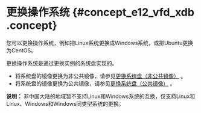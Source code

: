# 更换操作系统 {#concept_e12_vfd_xdb .concept}

您可以更换操作系统，例如把Linux系统更换成Windows系统，或把Ubuntu更换为CentOS。

更换操作系统是通过更换实例的系统盘实现的。

-   将系统盘的镜像更换为非公共镜像，请参见[更换系统盘（非公共镜像）](../../../../cn.zh-CN/块存储/云盘/更换系统盘/更换系统盘（非公共镜像）.md#) 。
-   将系统盘的镜像更换为公共镜像，请参见[更换系统盘（公共镜像）](../../../../cn.zh-CN/块存储/云盘/更换系统盘/更换系统盘（公共镜像）.md#) 。

**说明：** 非中国大陆的地域暂不支持Linux和Windows系统的互换，仅支持Linux和Linux、Windows和Windows同类型系统的更换。

